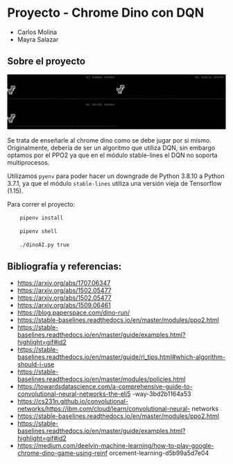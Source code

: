 # Proyecto - Chrome Dino con DQN

- Carlos Molina
- Mayra Salazar
  
## Sobre el proyecto

![alt tag](game.gif)

  
Se trata de enseñarle al chrome dino como se debe jugar por si mismo.
Originalmente, debería de ser un algoritmo que utiliza DQN, sin embargo optamos por el PPO2 ya que en el módulo stable-lines el DQN no soporta multiprocesos.  

Utilizamos `pyenv` para poder hacer un downgrade de Python 3.8.10 a Python 3.7.1, ya que el módulo `stable-lines` utiliza una versión vieja de Tensorflow (1.15).  

Para correr el proyecto:  

```Bash
    pipenv install
```
```Bash
    pipenv shell
```
```Bash
    ./dinoAI.py true
```


## Bibliografía y referencias:
- https://arxiv.org/abs/1707.06347
- https://arxiv.org/abs/1502.05477
- https://arxiv.org/abs/1502.05477
- https://arxiv.org/abs/1509.06461
- https://blog.paperspace.com/dino-run/
- https://stable-baselines.readthedocs.io/en/master/modules/ppo2.html
- https://stable-baselines.readthedocs.io/en/master/guide/examples.html?highlight=gif#id2
- https://stable-baselines.readthedocs.io/en/master/guide/rl_tips.html#which-algorithm-should-i-use
- https://stable-baselines.readthedocs.io/en/master/modules/policies.html
- https://towardsdatascience.com/a-comprehensive-guide-to-convolutional-neural-networks-the-eli5
-way-3bd2b1164a53
- https://cs231n.github.io/convolutional-networks/https://ibm.com/cloud/learn/convolutional-neural-
networks
- https://stable-baselines.readthedocs.io/en/master/modules/ppo2.html
- https://stable-baselines.readthedocs.io/en/master/guide/examples.html?highlight=gif#id2
- https://medium.com/deelvin-machine-learning/how-to-play-google-chrome-dino-game-using-reinf
orcement-learning-d5b99a5d7e04